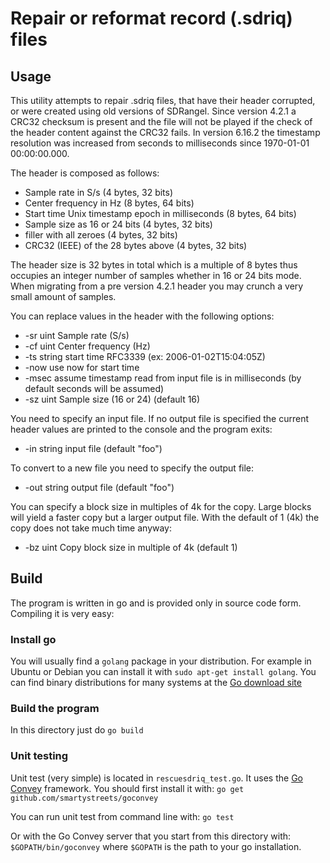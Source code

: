 <h1>Repair or reformat record (.sdriq) files</h1>

<h2>Usage</h2>

This utility attempts to repair .sdriq files, that have their header corrupted, or were created using old versions of SDRangel. Since version 4.2.1 a CRC32 checksum is present and the file will not be played if the check of the header content against the CRC32 fails. In version 6.16.2 the timestamp resolution was increased from seconds to milliseconds since 1970-01-01 00:00:00.000.

The header is composed as follows:

  - Sample rate in S/s (4 bytes, 32 bits)
  - Center frequency in Hz (8 bytes, 64 bits)
  - Start time Unix timestamp epoch in milliseconds (8 bytes, 64 bits)
  - Sample size as 16 or 24 bits (4 bytes, 32 bits)
  - filler with all zeroes (4 bytes, 32 bits)
  - CRC32 (IEEE) of the 28 bytes above (4 bytes, 32 bits)

The header size is 32 bytes in total which is a multiple of 8 bytes thus occupies an integer number of samples whether in 16 or 24 bits mode. When migrating from a pre version 4.2.1 header you may crunch a very small amount of samples.

You can replace values in the header with the following options:

  - -sr uint
      Sample rate (S/s)
  - -cf uint
      Center frequency (Hz)
  - -ts string
      start time RFC3339 (ex: 2006-01-02T15:04:05Z)
  - -now
      use now for start time
  - -msec
      assume timestamp read from input file is in milliseconds (by default seconds will be assumed)
  - -sz uint
      Sample size (16 or 24) (default 16)

You need to specify an input file. If no output file is specified the current header values are printed to the console and the program exits:

  - -in string
      input file (default "foo")

To convert to a new file you need to specify the output file:

  - -out string
      output file (default "foo")

You can specify a block size in multiples of 4k for the copy. Large blocks will yield a faster copy but a larger output file. With the default of 1 (4k) the copy does not take much time anyway:

  - -bz uint
      Copy block size in multiple of 4k (default 1)

<h2>Build</h2>

The program is written in go and is provided only in source code form. Compiling it is very easy:

<h3>Install go</h3>

You will usually find a `golang` package in your distribution. For example in Ubuntu or Debian you can install it with `sudo apt-get install golang`. You can find binary distributions for many systems at the [Go download site](https://golang.org/dl/)

<h3>Build the program</h3>

In this directory just do `go build`

<h3>Unit testing</h3>

Unit test (very simple) is located in `rescuesdriq_test.go`. It uses the [Go Convey](https://github.com/smartystreets/goconvey) framework. You should first install it with:
`go get github.com/smartystreets/goconvey`

You can run unit test from command line with: `go test`

Or with the Go Convey server that you start from this directory with: `$GOPATH/bin/goconvey` where `$GOPATH` is the path to your go installation.
